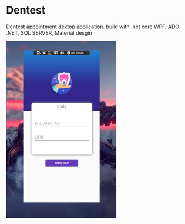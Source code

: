 # Dentest
Dentest appointment dektop application.
build with .net core WPF, ADO .NET, SQL SERVER, Material desgin

<p float="left">
<img src="login.PNG" width="300" >
